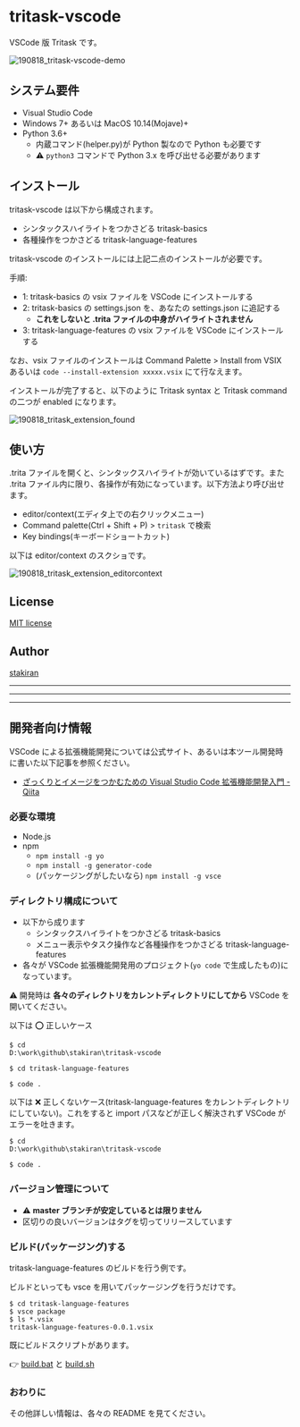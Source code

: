 # tritask-vscode
VSCode 版 Tritask です。

![190818_tritask-vscode-demo](https://user-images.githubusercontent.com/23325839/63220639-2e3e5380-c1c7-11e9-8404-ee610bd7672f.gif)

## システム要件
- Visual Studio Code
- Windows 7+ あるいは MacOS 10.14(Mojave)+
- Python 3.6+
  - 内蔵コマンド(helper.py)が Python 製なので Python も必要です
  - :warning: `python3` コマンドで Python 3.x を呼び出せる必要があります

## インストール
tritask-vscode は以下から構成されます。

- シンタックスハイライトをつかさどる tritask-basics
- 各種操作をつかさどる tritask-language-features

tritask-vscode のインストールには上記二点のインストールが必要です。

手順:

- 1: tritask-basics の vsix ファイルを VSCode にインストールする
- 2: tritask-basics の settings.json を、あなたの settings.json に追記する
  - **これをしないと .trita ファイルの中身がハイライトされません**
- 3: tritask-language-features の vsix ファイルを VSCode にインストールする

なお、vsix ファイルのインストールは Command Palette > Install from VSIX あるいは `code --install-extension xxxxx.vsix` にて行なえます。

インストールが完了すると、以下のように Tritask syntax と Tritask command の二つが enabled になります。

![190818_tritask_extension_found](https://user-images.githubusercontent.com/23325839/63220650-56c64d80-c1c7-11e9-953d-290dc3dbe70b.JPG)

## 使い方
.trita ファイルを開くと、シンタックスハイライトが効いているはずです。また .trita ファイル内に限り、各操作が有効になっています。以下方法より呼び出せます。

- editor/context(エディタ上での右クリックメニュー)
- Command palette(Ctrl + Shift + P) > `tritask` で検索
- Key bindings(キーボードショートカット)

以下は editor/context のスクショです。

![190818_tritask_extension_editorcontext](https://user-images.githubusercontent.com/23325839/63220641-34cccb00-c1c7-11e9-9cc6-8b3e7ed0db75.JPG)

## License
[MIT license](LICENSE)

## Author
[stakiran](https://github.com/stakiran)

***
***
***

## 開発者向け情報
VSCode による拡張機能開発については公式サイト、あるいは本ツール開発時に書いた以下記事を参照ください。

- [ざっくりとイメージをつかむための Visual Studio Code 拡張機能開発入門 - Qiita](https://qiita.com/sta/items/979f6d6eafcc74f01723#%E3%83%91%E3%83%83%E3%82%B1%E3%83%BC%E3%82%B8%E3%83%B3%E3%82%B0)

### 必要な環境
- Node.js
- npm
    - `npm install -g yo`
    - `npm install -g generator-code`
    - (パッケージングがしたいなら) `npm install -g vsce`

### ディレクトリ構成について
- 以下から成ります
    - シンタックスハイライトをつかさどる tritask-basics
    - メニュー表示やタスク操作など各種操作をつかさどる tritask-language-features
- 各々が VSCode 拡張機能開発用のプロジェクト(`yo code` で生成したもの)になっています。

:warning: 開発時は **各々のディレクトリをカレントディレクトリにしてから** VSCode を開いてください。

以下は :o: 正しいケース

```
$ cd
D:\work\github\stakiran\tritask-vscode

$ cd tritask-language-features

$ code .
```

以下は :x: 正しくないケース(tritask-language-features をカレントディレクトリにしていない)。これをすると import パスなどが正しく解決されず VSCode がエラーを吐きます。

```
$ cd
D:\work\github\stakiran\tritask-vscode

$ code .
```

### バージョン管理について
- :warning: **master ブランチが安定しているとは限りません**
- 区切りの良いバージョンはタグを切ってリリースしています

### ビルド(パッケージング)する
tritask-language-features のビルドを行う例です。

ビルドといっても vsce を用いてパッケージングを行うだけです。

```
$ cd tritask-language-features
$ vsce package
$ ls *.vsix
tritask-language-features-0.0.1.vsix
```

既にビルドスクリプトがあります。

:point_right: [build.bat](build.bat) と [build.sh](build.sh) 

### おわりに
その他詳しい情報は、各々の README を見てください。
